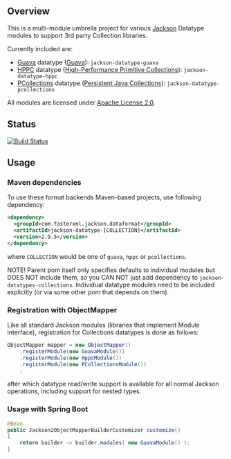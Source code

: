 ## Overview

This is a multi-module umbrella project for various [Jackson](../../../jackson)
Datatype modules to support 3rd party Collection libraries.

Currently included are:

* [Guava](guava/) datatype ([Guava](http://code.google.com/p/guava-libraries/)): `jackson-datatype-guava`
* [HPPC](hppc/) datatype ([High-Performance Primitive Collections](https://labs.carrotsearch.com/hppc.html)): `jackson-datatype-hppc`
* [PCollections](pcollections/) datatype ([Persistent Java Collections](http://pcollections.org)): `jackson-datatype-pcollections`

All modules are licensed under [Apache License 2.0](http://www.apache.org/licenses/LICENSE-2.0.txt).

## Status

[![Build Status](https://travis-ci.org/FasterXML/jackson-datatypes-collections.svg)](https://travis-ci.org/FasterXML/jackson-datatypes-collections)

## Usage

### Maven dependencies

To use these format backends Maven-based projects, use following dependency:

```xml
<dependency>
  <groupId>com.fasterxml.jackson.dataformat</groupId>
  <artifactId>jackson-datatype-[COLLECTION]</artifactId>
  <version>2.9.5</version>
</dependency>
```

where `COLLECTION` would be one of `guava`, `hppc` or `pcollections`.

NOTE! Parent pom itself only specifies defaults to individual modules but
DOES NOT include them, so you CAN NOT just add dependency to `jackson-datatypes-collections`.
Individual datatype modules need to be included explicitly (or via some other pom
that depends on them).

### Registration with ObjectMapper

Like all standard Jackson modules (libraries that implement Module interface), registration for Collections
datatypes is done as follows:

```java
ObjectMapper mapper = new ObjectMapper()
    .registerModule(new GuavaModule())
    .registerModule(new HppcModule())
    .registerModule(new PCollectionsModule())
    ;
```

after which datatype read/write support is available for all normal Jackson operations,
including support for nested types.

### Usage with Spring Boot

```java
@Bean
public Jackson2ObjectMapperBuilderCustomizer customize()
{
    return builder -> builder.modules( new GuavaModule() );
}
```
